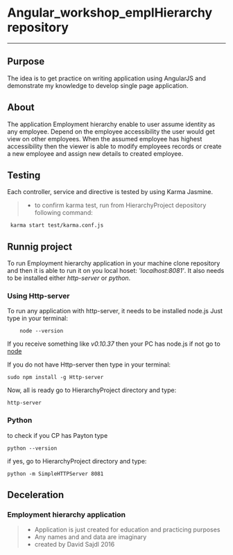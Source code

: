 
# Angular_workshop_emplHierarchy repository

***
## Purpose

The idea is to get practice on writing application using AngularJS and demonstrate my knowledge to develop single page application. 

## About
The application Employment hierarchy enable to user assume identity as any employee. Depend on the employee accessibility the user would get view on other employees. When the assumed employee has highest accessibility then the viewer is able to modify employees records or create a new employee and assign new details to created employee.

## Testing
Each controller, service and directive is tested by using Karma Jasmine.

 > * to confirm karma test, run from HierarchyProject depository following command:

     
     karma start test/karma.conf.js
     
     
## Runnig project
To run Employment hierarchy application in your machine clone repository and then it is able to run it on you local hoset: *'localhost:8081'*. It also needs to be installed either *http-server* or *python*.

### Using Http-server

To run any application with http-server, it needs to be installed node.js
Just type in your terminal:

		
		node --version
		

If you receive something like *v0.10.37* then your PC has node.js if not go to [node](https://nodejs.org/en/)

If you do not have Http-server then type in your terminal:

	
	sudo npm install -g Http-server
	

Now, all is ready go to HierarchyProject directory and type:

	http-server
	
### Python 

to check if you CP has Payton type 

	
	python --version
	

if yes, go to HierarchyProject directory and type:
	
	python -m SimpleHTTPServer 8081
	

## Deceleration

### Employment hierarchy application

> * Application is just created for education and practicing purposes 
> * Any names and and data are imaginary 
> * created by David Sajdl 2016 
